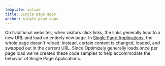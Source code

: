 ```yaml
---
template: inline
title: Single page apps
anchor: single-page-apps
---
```

On traditional websites, when visitors click links, the links generally lead to a new URL and load an entirely new page. In [Single Page Applications](https://help.optimizely.com/hc/en-us/articles/203326524-AngularJS-Backbone-js-React-and-other-Single-Page-Applications), the whole page doesn't reload; instead, certain content is changed, loaded, and swapped out in the current URL. Since Optimizely generally loads once per page load we've created these code samples to help accommodate the behavior of Single Page Applications.
